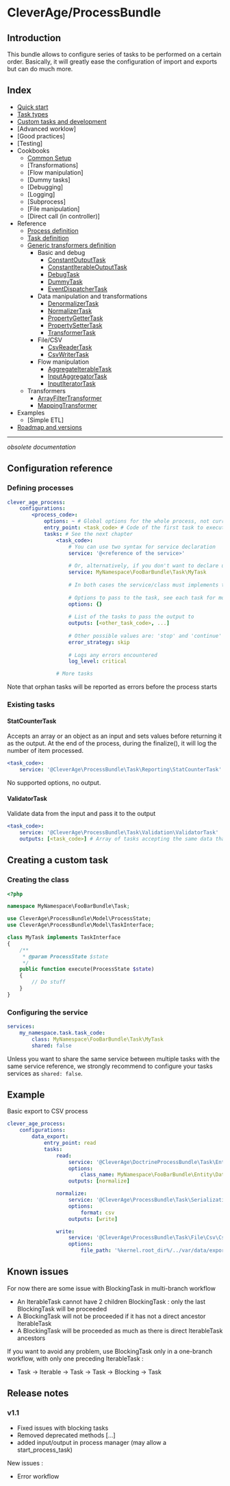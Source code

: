CleverAge/ProcessBundle
=======================

## Introduction

This bundle allows to configure series of tasks to be performed on a certain order.
Basically, it will greatly ease the configuration of import and exports but can do much more.

## Index

- [Quick start](Documentation/01-quick_start.md)
- [Task types](Documentation/02-task_types.md)
- [Custom tasks and development](Documentation/03-custom_tasks.md)
- [Advanced worklow]
- [Good practices]
- [Testing]
- Cookbooks
    - [Common Setup](Documentation/cookbooks/01-common_setup.md)
    - [Transformations]
    - [Flow manipulation]
    - [Dummy tasks]
    - [Debugging]
    - [Logging]
    - [Subprocess]
    - [File manipulation]
    - [Direct call (in controller)]
- Reference
    - [Process definition](Documentation/reference/01-process_definition.md)
    - [Task definition](Documentation/reference/02-task_definition.md)
    - [Generic transformers definition](Documentation/reference/03-generic_transformers_definition.md)
      - Basic and debug
        - [ConstantOutputTask](Documentation/reference/tasks/constant_output_task.md)
        - [ConstantIterableOutputTask](Documentation/reference/tasks/constant_iterable_output_task.md)
        - [DebugTask](Documentation/reference/tasks/debug_task.md)
        - [DummyTask](Documentation/reference/tasks/dummy_task.md)
        - [EventDispatcherTask](Documentation/reference/tasks/event_dispatcher_task.md)
      - Data manipulation and transformations
        - [DenormalizerTask](Documentation/reference/tasks/denormalizer_task.md)
        - [NormalizerTask](Documentation/reference/tasks/normalizer_task.md)
        - [PropertyGetterTask](Documentation/reference/tasks/property_getter_task.md)
        - [PropertySetterTask](Documentation/reference/tasks/property_setter_task.md)
        - [TransformerTask](Documentation/reference/tasks/transformer_task.md)
      - File/CSV
        - [CsvReaderTask](Documentation/reference/tasks/csv_reader_task.md)
        - [CsvWriterTask](Documentation/reference/tasks/csv_writer_task.md)
      - Flow manipulation
        - [AggregateIterableTask](Documentation/reference/tasks/aggregate_iterable_task.md)
        - [InputAggregatorTask](Documentation/reference/tasks/input_aggregator_task.md)
        - [InputIteratorTask](Documentation/reference/tasks/input_iterator_task.md)
    - Transformers
        - [ArrayFilterTransformer](Documentation/reference/transformers/array_filter_transformer.md)
        - [MappingTransformer](Documentation/reference/transformers/mapping_transformer.md)
- Examples
    - [Simple ETL]
- [Roadmap and versions](Documentation/100-roadmap.md)


-------

_obsolete documentation_

## Configuration reference

### Defining processes
```yml
clever_age_process:
    configurations:
        <process_code>:
            options: ~ # Global options for the whole process, not currently used
            entry_point: <task_code> # Code of the first task to execute
            tasks: # See the next chapter
                <task_code>:
                    # You can use two syntax for service declaration
                    service: '@<reference of the service>'
                    
                    # Or, alternatively, if you don't want to declare unecessary services if no argument is needed to construct this task
                    service: MyNamespace\FooBarBundle\Task\MyTask
                    
                    # In both cases the service/class must implements the TaskInterface
                    
                    # Options to pass to the task, see each task for more information
                    options: {}
                    
                    # List of the tasks to pass the output to
                    outputs: [<other_task_code>, ...]
                    
                    # Other possible values are: 'stop' and 'continue'
                    error_strategy: skip
                    
                    # Logs any errors encountered
                    log_level: critical

                # More tasks
```
Note that orphan tasks will be reported as errors before the process starts

### Existing tasks

#### StatCounterTask
Accepts an array or an object as an input and sets values before returning it as the output.
At the end of the process, during the finalize(), it will log the number of item processed.
```yml
<task_code>:
    service: '@CleverAge\ProcessBundle\Task\Reporting\StatCounterTask'
```
No supported options, no output.

#### ValidatorTask
Validate data from the input and pass it to the output
```yml
<task_code>:
    service: '@CleverAge\ProcessBundle\Task\Validation\ValidatorTask'
    outputs: [<task_code>] # Array of tasks accepting the same data than the input
```

## Creating a custom task

### Creating the class

```php
<?php

namespace MyNamespace\FooBarBundle\Task;

use CleverAge\ProcessBundle\Model\ProcessState;
use CleverAge\ProcessBundle\Model\TaskInterface;

class MyTask implements TaskInterface
{
    /**
     * @param ProcessState $state
     */
    public function execute(ProcessState $state)
    {
        // Do stuff
    }
}
```

### Configuring the service

```yml
services:
    my_namespace.task.task_code:
        class: MyNamespace\FooBarBundle\Task\MyTask
        shared: false
```
Unless you want to share the same service between multiple tasks with the same service reference, we strongly recommend
to configure your tasks services as ```shared: false```.

## Example

Basic export to CSV process

```yml
clever_age_process:
    configurations:
        data_export:
            entry_point: read
            tasks:
                read:
                    service: '@CleverAge\DoctrineProcessBundle\Task\EntityManager\DoctrineReaderTask'
                    options:
                        class_name: MyNamespace\FooBarBundle\Entity\Data
                    outputs: [normalize]

                normalize:
                    service: '@CleverAge\ProcessBundle\Task\Serialization\NormalizerTask'
                    options:
                        format: csv
                    outputs: [write]

                write:
                    service: '@CleverAge\ProcessBundle\Task\File\Csv\CsvWriterTask'
                    options:
                        file_path: '%kernel.root_dir%/../var/data/export/data.csv'
```

## Known issues

For now there are some issue with BlockingTask in multi-branch workflow

* An IterableTask cannot have 2 children BlockingTask : only the last BlockingTask will be proceeded
* A BlockingTask will not be proceeded if it has not a direct ancestor IterableTask 
* A BlockingTask will be proceeded as much as there is direct IterableTask ancestors

If you want to avoid any problem, use BlockingTask only in a one-branch workflow, with only one preceding IterableTask :

* Task -> Iterable -> Task -> Task -> Blocking -> Task

## Release notes

### v1.1

* Fixed issues with blocking tasks
* Removed deprecated methods [...]
* added input/output in process manager (may allow a start_process_task)

New issues :
* Error workflow
